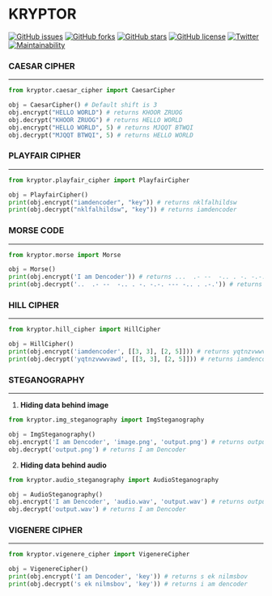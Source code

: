 # KRYPTOR
[![GitHub issues](https://img.shields.io/github/issues/D-ENCODER/KRYPTOR)](https://github.com/D-ENCODER/KRYPTOR/issues)  [![GitHub forks](https://img.shields.io/github/forks/D-ENCODER/KRYPTOR)](https://github.com/D-ENCODER/KRYPTOR/network)  [![GitHub stars](https://img.shields.io/github/stars/D-ENCODER/KRYPTOR)](https://github.com/D-ENCODER/KRYPTOR/stargazers) [![GitHub license](https://img.shields.io/github/license/D-ENCODER/KRYPTOR)](https://github.com/D-ENCODER/KRYPTOR/blob/master/LICENSE)  [![Twitter](https://img.shields.io/twitter/url?style=social&url=https%3A%2F%2Ftwitter.com%2FHetjoshi1684)](https://twitter.com/intent/tweet?text=Wow:&url=https%3A%2F%2Fgithub.com%2FD-ENCODER%2FKRYPTOR)  [![Maintainability](https://api.codeclimate.com/v1/badges/54258993e9092f59bf6a/maintainability)](https://codeclimate.com/github/D-ENCODER/KRYPTOR/maintainability)
### CAESAR CIPHER

---

```python
from kryptor.caesar_cipher import CaesarCipher

obj = CaesarCipher() # Default shift is 3
obj.encrypt("HELLO WORLD") # returns KHOOR ZRUOG
obj.decrypt("KHOOR ZRUOG") # returns HELLO WORLD
obj.encrypt("HELLO WORLD", 5) # returns MJQQT BTWQI
obj.decrypt("MJQQT BTWQI", 5) # returns HELLO WORLD
```

### PLAYFAIR CIPHER

---

```python
from kryptor.playfair_cipher import PlayfairCipher

obj = PlayfairCipher()
print(obj.encrypt("iamdencoder", "key")) # returns nklfalhildsw
print(obj.decrypt("nklfalhildsw", "key")) # returns iamdencoder
```

### MORSE CODE

---

```python
from kryptor.morse import Morse

obj = Morse()
print(obj.encrypt('I am Dencoder')) # returns ...  .- --  -.. . -. -.-. --- -.. . .-.
print(obj.decrypt('..  .- --  -.. . -. -.-. --- -.. . .-.')) # returns I AM DENCODER
```


### HILL CIPHER

---

```python
from kryptor.hill_cipher import HillCipher

obj = HillCipher()
print(obj.encrypt('iamdencoder', [[3, 3], [2, 5]])) # returns yqtnzvwwvawd
print(obj.decrypt('yqtnzvwwvawd', [[3, 3], [2, 5]])) # returns iamdencoderz
```

### STEGANOGRAPHY

---

1. **Hiding data behind image**

```python
from kryptor.img_steganography import ImgSteganography

obj = ImgSteganography()
obj.encrypt('I am Dencoder', 'image.png', 'output.png') # returns output.png
obj.decrypt('output.png') # returns I am Dencoder
```

2. **Hiding data behind audio**

```python
from kryptor.audio_steganography import AudioSteganography

obj = AudioSteganography()
obj.encrypt('I am Dencoder', 'audio.wav', 'output.wav') # returns output.wav
obj.decrypt('output.wav') # returns I am Dencoder
```
### VIGENERE CIPHER

---

```python
from kryptor.vigenere_cipher import VigenereCipher

obj = VigenereCipher()
print(obj.encrypt('I am Dencoder', 'key')) # returns s ek nilmsbov
print(obj.decrypt('s ek nilmsbov', 'key')) # returns i am dencoder
```
